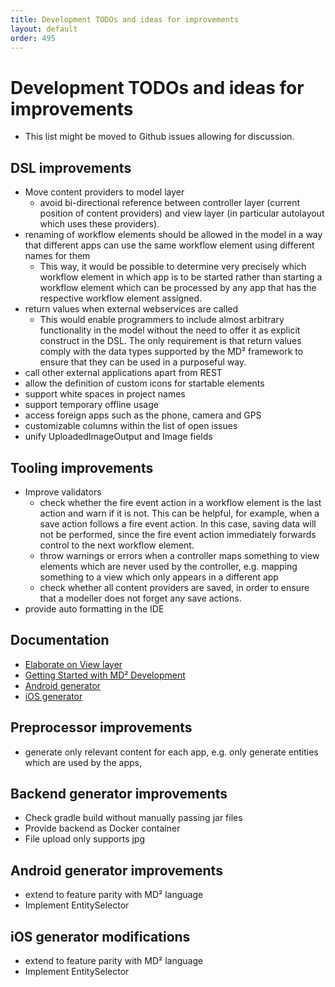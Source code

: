 ```yaml
---
title: Development TODOs and ideas for improvements
layout: default
order: 495
---
```


# Development TODOs and ideas for improvements

* This list might be moved to Github issues allowing for discussion.

## DSL improvements
* Move content providers to model layer
  * avoid bi-directional reference between controller layer (current position of content providers) and view layer (in particular autolayout which uses these providers).
* renaming of workflow elements should be allowed in the model in a way that different apps can use the same workflow element using different names for them
  * This way, it would be possible to determine very precisely which workflow element in which app is to be started rather than starting a workflow element which can be processed by any app that has the respective workflow element assigned.
* return values when external webservices are called
  * This would enable programmers to include almost arbitrary functionality in the model without the need to offer it as explicit construct in the DSL. The only requirement is that return values comply with the data types supported by the MD² framework to ensure that they can be used in a purposeful way.
* call other external applications apart from REST
* allow the definition of custom icons for startable elements
* support white spaces in project names
* support temporary offline usage
* access foreign apps such as the phone, camera and GPS
* customizable columns within the list of open issues
* unify UploadedImageOutput and Image fields

## Tooling improvements
* Improve validators
  * check whether the fire event action in a workflow element is the last action and warn if it is not. This can be helpful, for example, when a save action follows a fire event action. In this case, saving data will not be performed, since the fire event action immediately forwards control to the next workflow element.
  * throw warnings or errors when a controller maps something to view elements which are never used by the controller, e.g. mapping something to a view which only appears in a different app
  * check whether all content providers are saved, in order to ensure that a modeller does not forget any save actions.
* provide auto formatting in the IDE

## Documentation
* [Elaborate on View layer](440_dsl-semantics.html)
* [Getting Started with MD² Development](430_getting-started-dev.html)
* [Android generator](470_android-generator.html)
* [iOS generator](480_ios-generator.html)

## Preprocessor improvements
* generate only relevant content for each app, e.g. only generate entities which are used by the apps,

## Backend generator improvements
* Check gradle build without manually passing jar files
* Provide backend as Docker container
* File upload only supports jpg

## Android generator improvements
* extend to feature parity with MD² language
* Implement EntitySelector

## iOS generator modifications
* extend to feature parity with MD² language
* Implement EntitySelector
